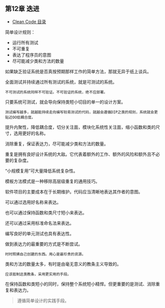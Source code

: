 ## 第12章 迭进

- [Clean Code 目录](./index.md)

简单设计规则：

- 运行所有测试
- 不可重复
- 表达了程序员的意图
- 尽可能减少类和方法的数量

如果缺乏验证系统是否真按预期那样工作的简单方法，那就无异于纸上谈兵。

全面测试并持续通过所有测试的系统，就是可测试的系统。

    不可测试的系统同样不可验证。不可验证的系统，绝不应部署。

只要系统可测试，就会导向保持类短小切目的单一的设计方案。

    测试编写越多，就越能持续走向编写较易测试的代码，就越会遵循DIP之类的规则，系统就会更贴近OO低耦合度。

提升内聚性，降低耦合度，切分关注面，模块化系统性关注面，缩小函数和类的尺寸，选用更好的名称。

消除重复，保证表达力，尽可能减少类和方法的数量。

重复是拥有良好设计系统的大敌。它代表着额外的工作、额外的风险和额外且不必要的复杂度。

“小规模复用”可大量降低系统复杂性。

模板方法模式是一种移除高层级重复的通用技巧。

软件项目的主要成本在于长期维护。代码应当清晰地表达其作者的意图。

可以通过选用好名称来表达。

也可以通过保持函数和类尺寸短小来表达。

还可以通过采用标准命名法来表达。

编写良好的单元测试也具有表达性。

做到表达力的最重要的方式是不断尝试。

    时时照拂自己创建的东西。用心是最珍贵的资源。

类和方法的数量太多，有时是由毫无意义的教条主义导致的。

    应该抵制这类教条，采用更实用的手段。

在保持函数和类短小的同时，保持整个系统短小精悍。但更重要的是测试、消除重复和表达力。

> 遵循简单设计的实践手段。